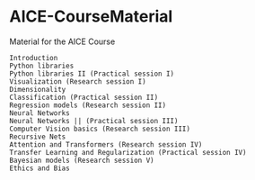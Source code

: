 # AICE-CourseMaterial
Material for the AICE Course 

    Introduction
    Python libraries
    Python libraries II (Practical session I)
    Visualization (Research session I)
    Dimensionality
    Classification (Practical session II)
    Regression models (Research session II)
    Neural Networks
    Neural Networks || (Practical session III)
    Computer Vision basics (Research session III)
    Recursive Nets
    Attention and Transformers (Research session IV)
    Transfer Learning and Regularization (Practical session IV)
    Bayesian models (Research session V)
    Ethics and Bias
